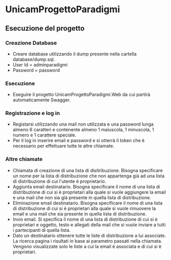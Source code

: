# UnicamProgettoParadigmi
## Esecuzione del progetto
### Creazione Database
- Creare database utilizzando il dump presente nella cartella database/dump.sql.
- User Id = adminparadigmi
- Password = password
### Esecuzione
- Eseguire il progetto UnicamProgettoParadigmi.Web da cui partirà automaticamente Swagger.
### Registrazione e log in
- Registarsi utilizzando una mail non utilizzata e una password lunga almeno 6 caratteri e contenente almeno 1 maiuscola, 1 minuscola, 1 numero e 1 carattere speciale.
- Per il log in inserire email e password e si otterrà il token che è necessario per effettuare tutte le altre chiamate.
### Altre chiamate
- Chiamata di creazione di una lista di disitribuzione. Bisogna specificare un nome per la lista di distribuzione che non appartenga già ad una lista di distribuzione di cui l'utente è proprietario.
- Aggiunta email destinatario. Bisogna specificare il nome di una lista di distribuzione di cui si è proprietari alla quale si vuole aggiungere la email e una mail che non sia già presente in quella lista di distribuzione.
- Eliminazione email destinatario. Bisogna specificare il nome di una lista di distribuzione di cui si è proprietari alla quale si vuole rimuovere la email e una mail che sia presente in quella lista di distribuzione.
- Invio email. Si specifica il nome di una lista di distribuzione di cui si è proprietari e oggetto, testo e allegati della mail che si vuole inviare a tutti i partecipanti di quella lista.
- Dato un destinatario ottenere tutte le liste di distribuzione a lui associate. La ricerca pagina i risultati in base ai parametro passati nella chiamata. Vengono visualizzate solo le liste a cui la email è associata e di cui si è proprietari.
